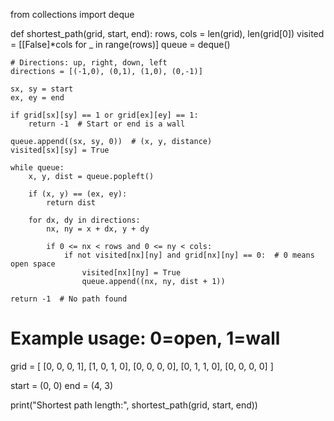 from collections import deque

def shortest_path(grid, start, end):
    rows, cols = len(grid), len(grid[0])
    visited = [[False]*cols for _ in range(rows)]
    queue = deque()

    # Directions: up, right, down, left
    directions = [(-1,0), (0,1), (1,0), (0,-1)]

    sx, sy = start
    ex, ey = end

    if grid[sx][sy] == 1 or grid[ex][ey] == 1:
        return -1  # Start or end is a wall

    queue.append((sx, sy, 0))  # (x, y, distance)
    visited[sx][sy] = True

    while queue:
        x, y, dist = queue.popleft()

        if (x, y) == (ex, ey):
            return dist

        for dx, dy in directions:
            nx, ny = x + dx, y + dy

            if 0 <= nx < rows and 0 <= ny < cols:
                if not visited[nx][ny] and grid[nx][ny] == 0:  # 0 means open space
                    visited[nx][ny] = True
                    queue.append((nx, ny, dist + 1))

    return -1  # No path found

# Example usage: 0=open, 1=wall
grid = [
    [0, 0, 0, 1],
    [1, 0, 1, 0],
    [0, 0, 0, 0],
    [0, 1, 1, 0],
    [0, 0, 0, 0]
]

start = (0, 0)
end = (4, 3)

print("Shortest path length:", shortest_path(grid, start, end))
